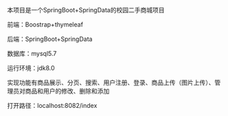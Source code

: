 本项目是一个SpringBoot+SpringData的校园二手商城项目

前端：Boostrap+thymeleaf

后端：SpringBoot+SpringData

数据库：mysql5.7

运行环境：jdk8.0



实现功能有商品展示、分页、搜索、用户注册、登录、商品上传（图片上传）、管理员对商品和用户的修改、删除和添加





打开路径：localhost:8082/index
